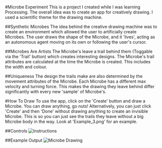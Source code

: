 #Microbe Experiment
This is a project I created while I was learning Processing. The overall idea was to create an app for creatively drawing. I used a scientific theme for the drawing machine.

##Synthetic Microbes
The idea behind the creative drawing machine was to create an environment which allowed the user to artificially create Microbes. The user draws the shape of the Microbe, and it 'lives', acting as an autonomous agent moving on its own or following the user's cursor.

##Microbes Are Artists
The Microbe's leave a trail behind them (Toggable via the 'Trail' button) which creates interesting designs. The Microbe's trail attributes are calculated at the time the Microbe is created. This includes the width and colour. 

##Uniqueness
The design the trails make are also determined by the movement attributes of the Microbe. Each Microbe has a different max velocity and turning force. This makes the drawing they leave behind differ significantly with every new 'sample' of Microbe's.

#How To Draw
To use the app, click on the 'Create' button and draw a Microbe. You can draw anything, go nuts! Alternatively, you can just click 'Create' and then 'Done' without drawing anything to create an invisible Microbe. This is so you can just see the trails they leave without a big Microbe body in the way. Look at 'Example_3.png' for an example.

##Controls
![Instructions](https://github.com/badraufran/Microbe-Drawing-Experiment/blob/master/Instructions.png?raw=true)

##Example Output
![Microbe Drawing](https://github.com/badraufran/Microbe-Drawing-Experiment/blob/master/Example_1.png?raw=true)